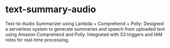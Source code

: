 # text-summary-audio
 Text-to-Audio Summarizer using Lambda + Comprehend + Polly: Designed a serverless  system to generate summaries and speech from uploaded text using Amazon Comprehend and  Polly. Integrated with S3 triggers and IAM roles for real-time processing.
